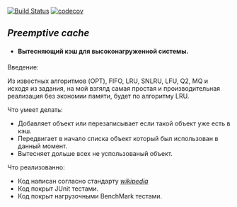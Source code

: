 [![Build Status](https://travis-ci.org/Artyom16RUS/Preemptive_cache.svg?branch=master)](https://travis-ci.org/Artyom16RUS/Preemptive_cache) [![codecov](https://codecov.io/gh/Artyom16RUS/Preemptive_cache/branch/master/graph/badge.svg)](https://codecov.io/gh/Artyom16RUS/Preemptive_cache)
## _Preemptive cache_

* #### Вытесняющий кэш для высоконагруженной системы.

Введение:

Из известных алгоритмов (OPT), FIFO, LRU, SNLRU, LFU, Q2, MQ и исходя из задания, на мой взгялд самая простая и 
производительная реализация без экономии памяти, будет по алгоритму LRU. 

Что умеет делать:
- Добавляет объект или перезаписывает если такой объект уже есть в кэш.
- Передвигает в начало списка объект который был использован в данный момент.
- Вытесняет дольше всех не успользованый объект.

Что реализованно:
- Код написан согласно стандарту  _[wikipedia](https://en.wikipedia.org/wiki/Cache_replacement_policies#Least_recently_used_(LRU))_
- Код покрыт JUnit тестами.
- Код покрыт нагрузочными BenchMark тестами.






